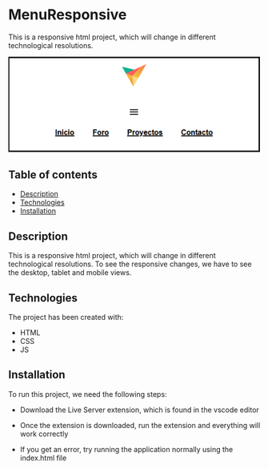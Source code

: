 # MenuResponsive

This is a responsive html project, which will change in different technological resolutions.

![Image text](img/app-preview.png)

## Table of contents

- [Description](#description)
- [Technologies](#technologies)
- [Installation](#installation)

## Description

This is a responsive html project, which will change in different technological resolutions. To see the responsive changes, we have to see the desktop, tablet and mobile views.

## Technologies

The project has been created with:

- HTML
- CSS
- JS

## Installation

To run this project, we need the following steps:

- Download the Live Server extension, which is found in the vscode editor

- Once the extension is downloaded, run the extension and everything will work correctly

- If you get an error, try running the application normally using the index.html file
